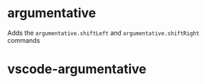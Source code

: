 # argumentative

Adds the `argumentative.shiftLeft` and `argumentative.shiftRight` commands
# vscode-argumentative
